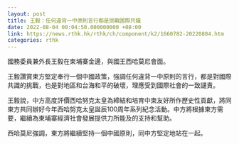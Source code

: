 ```yaml
---
layout: post
title: 王毅：任何違背一中原則言行都是挑戰國際共識
date: 2022-08-04 00:04:50.000000000 +08:00
link: https://news.rthk.hk/rthk/ch/component/k2/1660782-20220804.htm
categories: rthk
---
```


國務委員兼外長王毅在柬埔寨金邊，與國王西哈莫尼會面。

王毅讚賞柬方堅定奉行一個中國政策，強調任何違背一中原則的言行，都是對國際共識的挑戰，也是對地區和台海和平的破壞，理應受到國際社會的一致譴責。

王毅說，中方高度評價西哈努克太皇為締結和培育中柬友好所作歷史性貢獻，將同柬方共同辦好今年西哈努克太皇誕辰100周年系列紀念活動。中方將根據柬方需要，繼續為柬埔寨經濟社會發展提供力所能及的支持和幫助。

西哈莫尼強調，柬方將繼續堅持一個中國原則，同中方堅定地站在一起。
